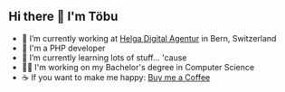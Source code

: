 ## Hi there 👋 I'm Töbu

- 🔭 I’m currently working at [Helga Digital Agentur](https://www.helga.ch) in Bern, Switzerland
- 🐘 I'm a PHP developer
- 🌱 I’m currently learning lots of stuff... 'cause
- 👨‍🎓 I'm working on my Bachelor's degree in Computer Science
- ☕ If you want to make me happy: [Buy me a Coffee](https://buymeacoffee.com/toebu)
